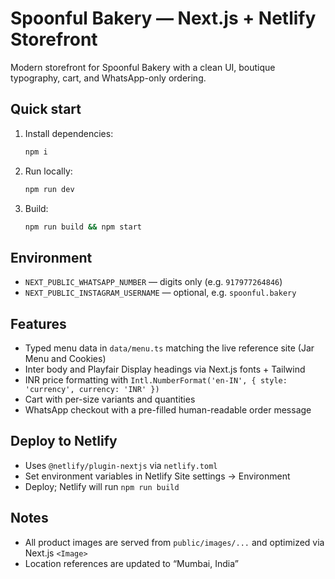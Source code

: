 # Spoonful Bakery — Next.js + Netlify Storefront

Modern storefront for Spoonful Bakery with a clean UI, boutique typography, cart, and WhatsApp-only ordering.

## Quick start

1. Install dependencies:
   ```bash
   npm i
   ```
2. Run locally:
   ```bash
   npm run dev
   ```
3. Build:
   ```bash
   npm run build && npm start
   ```

## Environment

- `NEXT_PUBLIC_WHATSAPP_NUMBER` — digits only (e.g. `917977264846`)
- `NEXT_PUBLIC_INSTAGRAM_USERNAME` — optional, e.g. `spoonful.bakery`

## Features

- Typed menu data in `data/menu.ts` matching the live reference site (Jar Menu and Cookies)
- Inter body and Playfair Display headings via Next.js fonts + Tailwind
- INR price formatting with `Intl.NumberFormat('en-IN', { style: 'currency', currency: 'INR' })`
- Cart with per-size variants and quantities
- WhatsApp checkout with a pre-filled human-readable order message

## Deploy to Netlify

- Uses `@netlify/plugin-nextjs` via `netlify.toml`
- Set environment variables in Netlify Site settings → Environment
- Deploy; Netlify will run `npm run build`

## Notes

- All product images are served from `public/images/...` and optimized via Next.js `<Image>`
- Location references are updated to “Mumbai, India”